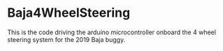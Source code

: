 # Baja4WheelSteering
This is the code driving the arduino microcontroller onboard the 4 wheel steering system for the 2019 Baja buggy.
